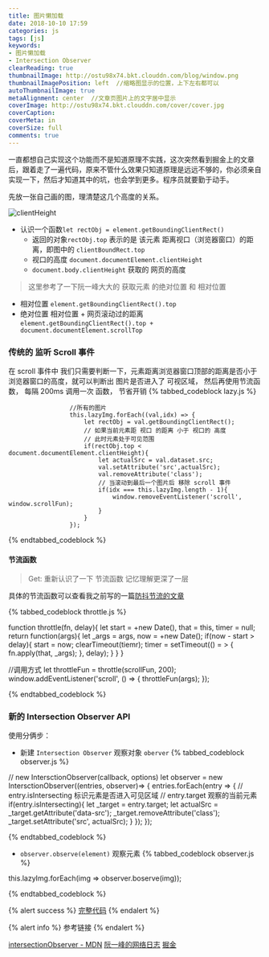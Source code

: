 ```yaml
---
title: 图片懒加载
date: 2018-10-10 17:59
categories: js
tags: [js]
keywords:
- 图片懒加载
- Intersection Observer
clearReading: true
thumbnailImage: http://ostu98x74.bkt.clouddn.com/blog/window.png
thumbnailImagePosition: left  //缩略图显示的位置，上下左右都可以
autoThumbnailImage: true
metaAlignment: center  //文章页图片上的文字居中显示
coverImage: http://ostu98x74.bkt.clouddn.com/cover/cover.jpg
coverCaption:
coverMeta: in
coverSize: full
comments: true
---
```

一直都想自己实现这个功能而不是知道原理不实践，这次突然看到掘金上的文章后，跟着走了一遍代码，原来不管什么效果只知道原理是远远不够的，你必须亲自实现一下，然后才知道其中的坑，也会学到更多。程序员就要勤于动手。
<!-- more -->

先放一张自己画的图，理清楚这几个高度的关系。

![clientHeight](http://ostu98x74.bkt.clouddn.com/blog/window.png)

- 认识一个函数`let rectObj = element.getBoundingClientRect()`
   - 返回的对象`rectObj.top` 表示的是 该元素 距离视口（浏览器窗口）的距离，即图中的 `clientBoundRect.top`
   - 视口的高度 `document.documentElement.clientHeight`
   - `document.body.clientHeight` 获取的 网页的高度

> 这里参考了一下阮一峰大大的 获取元素 的绝对位置 和 相对位置

- 相对位置
`element.getBoundingClientRect().top`
- 绝对位置
相对位置 + 网页滚动过的距离
`element.getBoundingClientRect().top + document.documentElement.scrollTop`

### 传统的 监听 Scroll 事件


在 scroll 事件中 我们只需要判断一下，元素距离浏览器窗口顶部的距离是否小于浏览器窗口的高度，就可以判断出 图片是否进入了 可视区域，
然后再使用节流函数， 每隔 200ms 调用一次 函数， 节省开销
{% tabbed_codeblock lazy.js  %}
<!-- tab js -->
                     //所有的图片
                     this.lazyImg.forEach((val,idx) => {
                         let rectObj = val.getBoundingClientRect();
                         // 如果当前元素距 视口 的距离 小于 视口的 高度
                         // 此时元素处于可见范围
                         if(rectObj.top < document.documentElement.clientHeight){
                             let actualSrc = val.dataset.src;
                             val.setAttribute('src',actualSrc);
                             val.removeAttribute('class');
                             // 当滚动到最后一个图片后 移除 scroll 事件
                             if(idx === this.lazyImg.length - 1){
                                 window.removeEventListener('scroll', window.scrollFun);
                             }
                         }
                     });
<!-- endtab -->
{% endtabbed_codeblock %}


#### 节流函数

> Get: 重新认识了一下 节流函数 记忆理解更深了一层

具体的节流函数可以查看我之前写的一篇[防抖节流的文章](http://www.tiankai.party/%E5%87%BD%E6%95%B0%E7%9A%84%E9%98%B2%E6%8A%96%E5%92%8C%E8%8A%82%E6%B5%81.html)

{% tabbed_codeblock throttle.js  %}
<!-- tab js -->
function throttle(fn, delay){
    let start = +new Date(),
        that = this,
        timer = null;
    return function(args){
        let _args = args,
            now = +new Date();
        if(now - start > delay){
           start = now;
           clearTimeout(tiemr);
           timer = setTimeout(() = > {
                fn.apply(that, _args);
           }, delay);
        }
    }
}
<!-- endtab -->
<!-- tab js -->
//调用方式
let throttleFun = throttle(scrollFun, 200);
window.addEventListener('scroll', () => {
    throttleFun(args);
});
<!-- endtab -->
{% endtabbed_codeblock %}

### 新的 Intersection Observer API
使用分俩步：
- 新建 `Intersection Observer` 观察对象 `oberver`
{% tabbed_codeblock observer.js  %}
<!-- tab js -->
// new IntersctionObserver(callback, options)
let observer = new IntersctionObserver((entries, observer)=> {
    entries.forEach(entry => {
      // entry.isIntersecting 标识元素是否进入可见区域
      // entry.target 观察的当前元素
      if(entry.isIntersecting){
          let _target = entry.target;
          let actualSrc = _target.getAttribute('data-src');
          _target.removeAttribute('class');
          _target.setAttribute('src', actualSrc);
      }
    });
});
<!-- endtab -->
{% endtabbed_codeblock %}

- `observer.observe(element)` 观察元素
{% tabbed_codeblock observer.js  %}
<!-- tab js -->
this.lazyImg.forEach(img => observer.boserve(img));
<!-- endtab -->
{% endtabbed_codeblock %}

{% alert success %}
[完整代码](https://github.com/tiakia/some-demo/blob/master/lazyImg/lazyImage.html)
{% endalert %}

{% alert info %}
参考链接
{% endalert %}

[intersectionObserver - MDN](https://developer.mozilla.org/en-US/docs/Web/API/Intersection_Observer_API)
[阮一峰的网络日志](http://www.ruanyifeng.com/blog/2009/09/find_element_s_position_using_javascript.html)
[掘金](https://juejin.im/post/5bbc60e8f265da0af609cd04?utm_source=gold_browser_extension)
